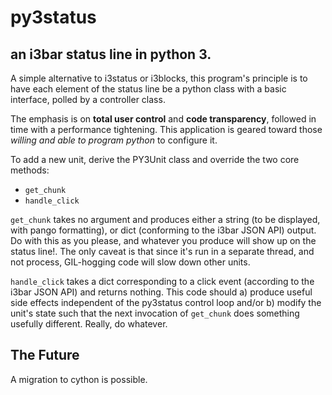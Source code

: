 # py3status
## an i3bar status line in python 3.

A simple alternative to i3status or i3blocks, this program's principle is to have each element of the status line be a python class with a basic interface, polled by a controller class.

The emphasis is on **total user control** and **code transparency**, followed in time with a performance tightening. This application is geared toward those *willing and able to program python* to configure it.

To add a new unit, derive the PY3Unit class and override the two core methods:
- `get_chunk`
- `handle_click`

`get_chunk` takes no argument and produces either a string (to be displayed, with pango formatting), or dict (conforming to the i3bar JSON API) output. Do with this as you please, and whatever you produce will show up on the status line!. The only caveat is that since it's run in a separate thread, and not process, GIL-hogging code will slow down other units.

`handle_click` takes a dict corresponding to a click event (according to the i3bar JSON API) and returns nothing. This code should a) produce useful side effects independent of the py3status control loop and/or b) modify the unit's state such that the next invocation of `get_chunk` does something usefully different. Really, do whatever.

## The Future

A migration to cython is possible.
